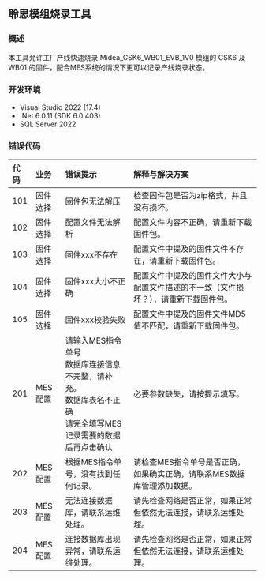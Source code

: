## 聆思模组烧录工具

### 概述

本工具允许工厂产线快速烧录 Midea_CSK6_WB01_EVB_1V0 模组的 CSK6 及 WB01 的固件，配合MES系统的情况下更可以记录产线烧录状态。

### 开发环境

- Visual Studio 2022 (17.4)
- .Net 6.0.11 (SDK 6.0.403)
- SQL Server 2022

### 错误代码

| 代码 | 业务 | 错误提示 | 解释与解决方案 |
| :--- | :--- | :--- | :--- |
| 101 | 固件选择 | 固件包无法解压 | 检查固件包是否为zip格式，并且没有损坏。|
| 102 | 固件选择 | 配置文件无法解析 | 配置文件内容不正确，请重新下载固件包。|
| 103 | 固件选择 | 固件xxx不存在 | 配置文件中提及的固件文件不存在，请重新下载固件包。|
| 104 | 固件选择 | 固件xxx大小不正确 | 配置文件中提及的固件文件大小与配置文件描述的不一致（文件损坏？），请重新下载固件包。|
| 105 | 固件选择 | 固件xxx校验失败 | 配置文件中提及的固件文件MD5值不匹配，请重新下载固件包。|
| 201 | MES配置 | 请输入MES指令单号<br>数据库连接信息不完整，请补充。<br>数据库表名不正确<br>请完全填写MES记录需要的数据后再点击确认 | 必要参数缺失，请按提示填写。|
| 202 | MES配置 | 根据MES指令单号，没有找到任何记录。| 请检查MES指令单号是否正确，如果确实正确，请联系MES数据库管理添加数据。|
| 203 | MES配置 | 无法连接数据库，请联系运维处理。| 请先检查网络是否正常，如果正常但依然无法连接，请联系运维处理。|
| 204 | MES配置 | 连接数据库出现异常，请联系运维处理。| 请先检查网络是否正常，如果正常但依然无法连接，请联系运维处理。|